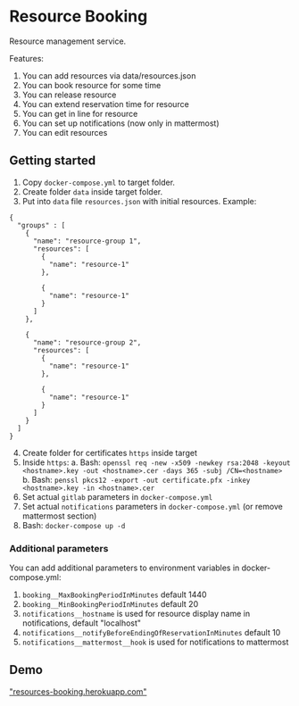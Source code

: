 # Resource Booking

Resource management service. 

Features:
1. You can add resources via data/resources.json
2. You can book resource for some time
3. You can release resource
4. You can extend reservation time for resource
5. You can get in line for resource
6. You can set up notifications (now only in mattermost)
7. You can edit resources

## Getting started

1. Copy `docker-compose.yml` to target folder.
2. Create folder `data` inside target folder.
3. Put into `data` file `resources.json` with initial resources. Example:
```
{
  "groups" : [
    {
      "name": "resource-group 1",
      "resources": [
        {
          "name": "resource-1"
        },
        
        {
          "name": "resource-1"
        }
      ]
    },

    {
      "name": "resource-group 2",
      "resources": [
        {
          "name": "resource-1"
        },
        
        {
          "name": "resource-1"
        }
      ]
    }
  ]
}

```
4. Create folder for certificates `https` inside target
5. Inside `https`:
  a. Bash: `openssl req -new -x509 -newkey rsa:2048 -keyout <hostname>.key -out <hostname>.cer -days 365 -subj /CN=<hostname>`
  b. Bash: `penssl pkcs12 -export -out certificate.pfx -inkey <hostname>.key -in <hostname>.cer`
6. Set actual `gitlab` parameters in `docker-compose.yml`
7. Set actual `notifications` parameters in `docker-compose.yml` (or remove mattermost section)
8. Bash: `docker-compose up -d`

### Additional parameters

You can add additional parameters to environment variables in docker-compose.yml:
1. `booking__MaxBookingPeriodInMinutes` default 1440
2. `booking__MinBookingPeriodInMinutes` default 20
3. `notifications__hostname` is used for resource display name in notifications, default "localhost"
4. `notifications__notifyBeforeEndingOfReservationInMinutes` default 10
5. `notifications__mattermost__hook` is used for notifications to mattermost


## Demo 
["resources-booking.herokuapp.com"](http://resources-booking.herokuapp.com)
